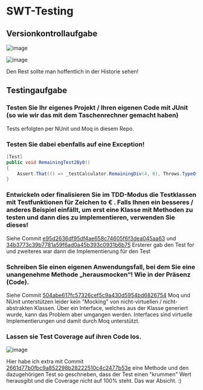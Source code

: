# SWT-Testing

## Versionkontrollaufgabe

![image](https://github.com/ravor-org/SWT-Testing/assets/10080228/4e44eff9-6acc-42ca-8c4a-c5875af3f77d)

![image](https://github.com/ravor-org/SWT-Testing/assets/10080228/5a30607e-c246-4a99-b2ce-360aefa21af0)

Den Rest sollte man hoffentlich in der Historie sehen!

## Testingaufgabe

### Testen Sie Ihr eigenes Projekt / Ihren eigenen Code mit JUnit (so wie wir das mit dem Taschenrechner gemacht haben)
Tests erfolgten per NUnit und Moq in diesem Repo.

### Testen Sie dabei ebenfalls auf eine Exception!
```csharp
[Test]
public void RemainingTest2By0()
{
    Assert.That(() => _testCalculator.RemainingDiv(4, 0), Throws.TypeOf<DivideByZeroException>());
}
```

### Entwickeln oder finalisieren Sie im TDD-Modus die Testklassen mit Testfunktionen für Zeichen to € . Falls Ihnen ein besseres / anderes Beispiel einfällt, um erst eine Klasse mit Methoden zu testen und dann dies zu implementieren, verwenden Sie dieses!
Siehe Commit [e95d2636df95df4ae658c74605f6f3dea045aa63](https://github.com/ravor-org/SWT-Testing/commit/e95d2636df95df4ae658c74605f6f3dea045aa63) und [34b3773c39b7781a59f6ad0a45b393c0931b6b75](https://github.com/ravor-org/SWT-Testing/commit/34b3773c39b7781a59f6ad0a45b393c0931b6b75)
Ersterer gab den Test for und zweiteres war dann die Implementierung für den Test

### Schreiben Sie einen eigenen Anwendungsfall, bei dem Sie eine unangenehme Methode „herausmocken“! Wie in der Präsenz (Code).
Siehe Commit [504abe617fc57326cef5c9a430d5954bd6826754](https://github.com/ravor-org/SWT-Testing/commit/504abe617fc57326cef5c9a430d5954bd6826754)
Moq und NUnit unterstützen leider kein "Mocking" von nicht-virtuellen / nicht-abstrakten Klassen. Über ein Interface, welches aus der Klasse generiert wurde, kann das Problem aber umgangen werden. Interfaces sind virtuelle Implementierungen und damit durch Moq unterstützt.

### Lassen sie Test Coverage auf ihren Code los.

![image](https://github.com/ravor-org/SWT-Testing/assets/10080228/83a36ffe-5598-47ba-b748-15bf8176d5ba)

Hier habe ich extra mit Commit [2661d77b0fbc9a852298b28222510c4c2477b53e](https://github.com/ravor-org/SWT-Testing/commit/2661d77b0fbc9a852298b28222510c4c2477b53e) eine Methode und den dazugehörigen Test so geschrieben, dass der Test einen "krummen" Wert herausgibt und die Coverage nicht auf 100% steht. Das war Absicht. :)
